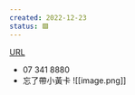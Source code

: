 ```yaml
---
created: 2022-12-23
status: 🟩
---
```


[URL](https://vaccine.kcg.gov.tw/Inquire)
 - 07 341 8880
 - 忘了帶小黃卡
![[image.png]]